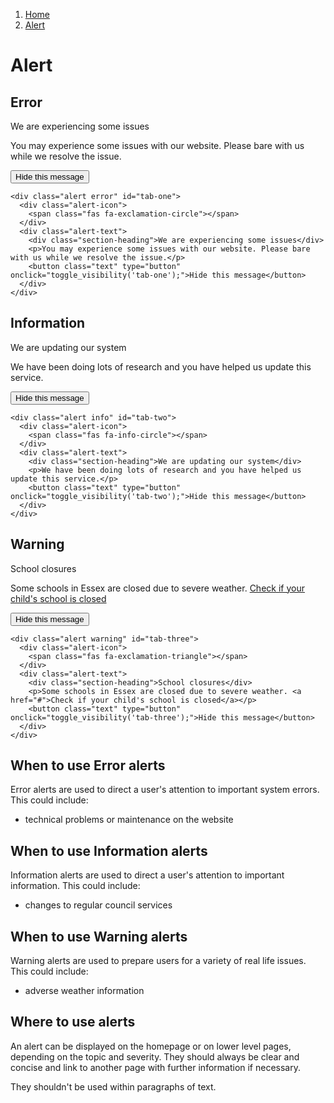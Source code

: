 1.  [Home](/design/overview)
2.  [Alert](#)


# Alert

## Error

<div class="alert error" id="tab-one">
  <div class="alert-icon">
    <span class="fas fa-exclamation-circle"></span>
  </div>
  <div class="alert-text">
    <div class="section-heading">We are experiencing some issues</div>
    <p>You may experience some issues with our website. Please bare with us while we resolve the issue.</p>
    <button class="text" type="button" onclick="toggle_visibility('tab-one');">Hide this message</button>
  </div>
</div>

    <div class="alert error" id="tab-one">
      <div class="alert-icon">
        <span class="fas fa-exclamation-circle"></span>
      </div>
      <div class="alert-text">
        <div class="section-heading">We are experiencing some issues</div>
        <p>You may experience some issues with our website. Please bare with us while we resolve the issue.</p>
        <button class="text" type="button" onclick="toggle_visibility('tab-one');">Hide this message</button>
      </div>
    </div>

## Information

<div class="alert info" id="tab-two">
  <div class="alert-icon">
    <span class="fas fa-info-circle"></span>
  </div>
  <div class="alert-text">
    <div class="section-heading">We are updating our system</div>
    <p>We have been doing lots of research and you have helped us update this service.</p>
    <button class="text" type="button" onclick="toggle_visibility('tab-two');">Hide this message</button>
  </div>
</div>

    <div class="alert info" id="tab-two">
      <div class="alert-icon">
        <span class="fas fa-info-circle"></span>
      </div>
      <div class="alert-text">
        <div class="section-heading">We are updating our system</div>
        <p>We have been doing lots of research and you have helped us update this service.</p>
        <button class="text" type="button" onclick="toggle_visibility('tab-two');">Hide this message</button>
      </div>
    </div>

## Warning

<div class="alert warning" id="tab-three">
  <div class="alert-icon">
    <span class="fas fa-exclamation-triangle"></span>
  </div>
  <div class="alert-text">
    <div class="section-heading">School closures</div>
    <p>Some schools in Essex are closed due to severe weather. <a href="#">Check if your child's school is closed</a></p>
    <button class="text" type="button" onclick="toggle_visibility('tab-three');">Hide this message</button>
  </div>
</div>

    <div class="alert warning" id="tab-three">
      <div class="alert-icon">
        <span class="fas fa-exclamation-triangle"></span>
      </div>
      <div class="alert-text">
        <div class="section-heading">School closures</div>
        <p>Some schools in Essex are closed due to severe weather. <a href="#">Check if your child's school is closed</a></p>
        <button class="text" type="button" onclick="toggle_visibility('tab-three');">Hide this message</button>
      </div>
    </div>


## When to use Error alerts

Error alerts are used to direct a user's attention to important system errors. This could include:
<ul>
  <li>technical problems or maintenance on the website</li>
</ul>


## When to use Information alerts

Information alerts are used to direct a user's attention to important information. This could include:
<ul>
  <li>changes to regular council services</li>
</ul>


## When to use Warning alerts

Warning alerts are used to prepare users for a variety of real life issues. This could include:
<ul>
  <li>adverse weather information</li>
</ul>

## Where to use alerts

An alert can be displayed on the homepage or on lower level pages, depending on the topic and severity. They should always be clear and concise and link to another page with further information if necessary.

They shouldn't be used within paragraphs of text.